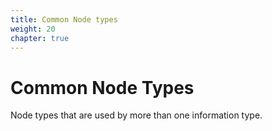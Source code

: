 ```yaml
---
title: Common Node types
weight: 20
chapter: true
---
```


# Common Node Types

Node types that are used by more than one information type.
